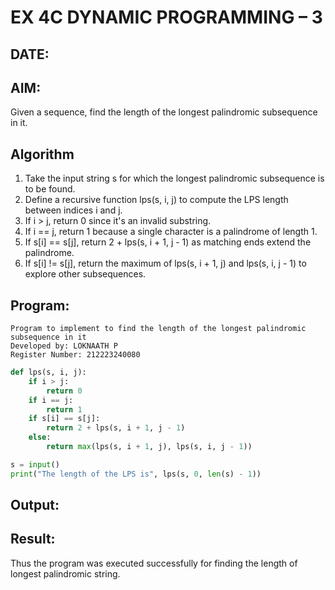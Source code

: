 # EX 4C DYNAMIC PROGRAMMING – 3
## DATE:
## AIM:
Given a sequence, find the length of the longest palindromic subsequence in it.





## Algorithm
1. Take the input string s for which the longest palindromic subsequence is to be found.
2. Define a recursive function lps(s, i, j) to compute the LPS length between indices i and j.
3. If i > j, return 0 since it's an invalid substring.
4. If i == j, return 1 because a single character is a palindrome of length 1.
5. If s[i] == s[j], return 2 + lps(s, i + 1, j - 1) as matching ends extend the palindrome.
6. If s[i] != s[j], return the maximum of lps(s, i + 1, j) and lps(s, i, j - 1) to explore other subsequences. 

## Program:
```
Program to implement to find the length of the longest palindromic subsequence in it
Developed by: LOKNAATH P
Register Number: 212223240080
```

```py
def lps(s, i, j):
    if i > j:
        return 0
    if i == j:
        return 1
    if s[i] == s[j]:
        return 2 + lps(s, i + 1, j - 1)
    else:
        return max(lps(s, i + 1, j), lps(s, i, j - 1))

s = input()
print("The length of the LPS is", lps(s, 0, len(s) - 1))


```

## Output:



## Result:
Thus the program was executed successfully for finding the length of longest palindromic string.
